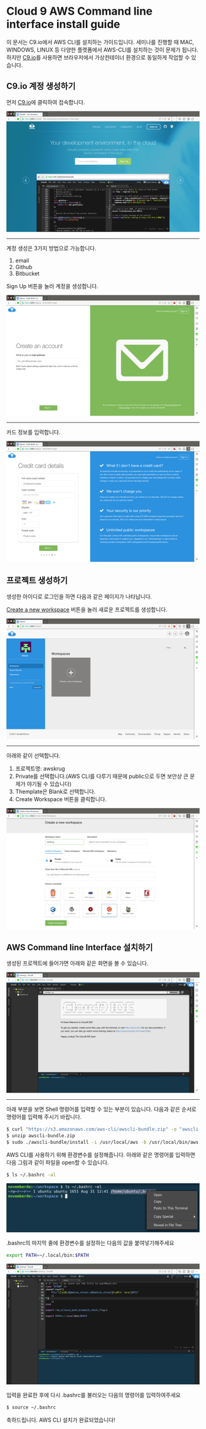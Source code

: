 # Cloud 9 AWS Command line interface install guide

이 문서는 C9.io에서 AWS CLI를 설치하는 가이드입니다. 
세미나를 진행할 때 MAC, WINDOWS, LINUX 등 다양한 플랫폼에서 AWS-CLI를 설치하는 것이
문제가 됩니다. 하지만 [C9.io](https://c9.io/)를 사용하면 브라우저에서 가상컨테이너 환경으로
동일하게 작업할 수 있습니다.

## C9.io 계정 생성하기

먼저 [C9.io](https://c9.io/)에 클릭하여 접속합니다.

![c9 main](/images/c9.io_main.png)

---

계정 생성은 3가지 방법으로 가능합니다.

1. email
2. Github
3. Bitbucket

Sign Up 버튼을 눌러 계정을 생성합니다.

![c9 login](/images/c9.io_login.png)

---

카드 정보를 입력합니다.

![c9 credit_card](/images/c9.io_credit_card.png)


## 프로젝트 생성하기

생성한 아이디로 로그인을 하면 다음과 같은 페이지가 나타납니다.

[Create a new workspace](https://c9.io/new) 버튼을 눌러 새로운 프로젝트를 생성합니다.

![c9 projects](/images/c9.io_projects.png)

---

아래와 같이 선택합니다.
1. 프로젝트명: awskrug
2. Private를 선택합니다.(AWS CLI를 다루기 때문에 public으로 두면 보안상 큰 문제가 야기될 수 있습니다)
3. Themplate은 Blank로 선택합니다.
4. Create Workspace 버튼을 클릭합니다.

![c9 create_project](/images/c9.io_create_project.png)


## AWS Command line Interface 설치하기

생성된 프로젝트에 들어가면 아래와 같은 화면을 볼 수 있습니다.

![c9 intro](/images/c9.io_intro.png)

---

아래 부분을 보면 Shell 명령어를 입력할 수 있는 부분이 있습니다. 다음과 같은 순서로 명령어를 입력해 주시기 바랍니다.

```sh
$ curl "https://s3.amazonaws.com/aws-cli/awscli-bundle.zip" -o "awscli-bundle.zip"
$ unzip awscli-bundle.zip
$ sudo ./awscli-bundle/install -i /usr/local/aws -b /usr/local/bin/aws
```

AWS CLI를 사용하기 위해 환경변수를 설정해줍니다.
아래와 같은 명령어를 입력하면 다음 그림과 같이 파일을 open할 수 있습니다.

```sh
$ ls ~/.bashrc -al
```

![c9 open_sh](/images/c9.io_open_sh.png)

.bashrc의 마지막 줄에 환경변수를 설정하는 다음의 값을 붙여넣기해주세요

```sh
export PATH=~/.local/bin:$PATH
```

![c9 env](/images/c9.io_env.png)

입력을 완료한 후에 다시 .bashrc를 불러오는 다음의 명령어를 입력하여주세요

```sh
$ source ~/.bashrc
```

축하드립니다.
AWS CLI 설치가 완료되었습니다!